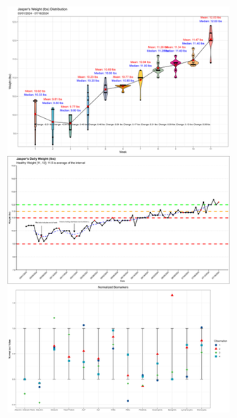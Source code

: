 ![image info](jasper_mean_weight_violin_weekly_time_series_2024_07_16.png)
![image info](jasper_weight_daily_time_series_2024_07_16.png)
![image info](biomarkers_graph_2024_07_12.png)
